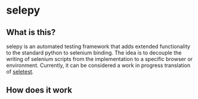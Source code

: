 # selepy

## What is this?
selepy is an automated testing framework that adds extended functionality to the standard python to selenium binding.
The idea is to decouple the writing of selenium scripts from the implementation to a specific browser or environment.
Currently, it can be considered a work in progress translation of [seletest](https://github.com/atomicfruitcake/seletest).

## How does it work
